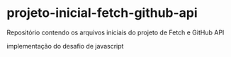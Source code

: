 # projeto-inicial-fetch-github-api
Repositório contendo os arquivos iniciais do projeto de Fetch e GitHub API

implementação do desafio de javascript